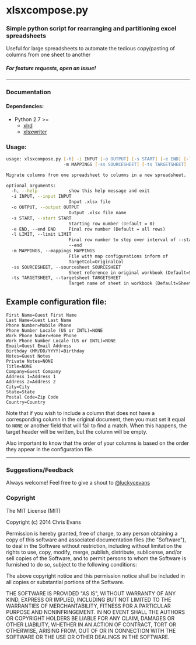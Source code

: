 xlsxcompose.py
========

### Simple python script for rearranging and partitioning excel spreadsheets

Useful for large spreadsheets to automate the tedious copy/pasting of columns
from one sheet to another

##### For feature requests, open an issue!



---

### Documentation

#### Dependencies:

* Python 2.7 >=
  * [xlrd](https://github.com/python-excel/xlrd)
  * [xlsxwriter](https://xlsxwriter.readthedocs.org/index.html)

### Usage:
```zsh
usage: xlsxcompose.py [-h] -i INPUT [-o OUTPUT] [-s START] [-e END] [-l LIMIT]
                      -m MAPPINGS [-ss SOURCESHEET] [-ts TARGETSHEET]

Migrate columns from one spreadsheet to columns in a new spreadsheet.

optional arguments:
  -h, --help            show this help message and exit
  -i INPUT, --input INPUT
                        Input .xlsx file
  -o OUTPUT, --output OUTPUT
                        Output .xlsx file name
  -s START, --start START
                        Starting row number (Default = 0)
  -e END, --end END     Final row number (Default = all rows)
  -l LIMIT, --limit LIMIT
                        Final row number to step over interval of --start to
                        --end
  -m MAPPINGS, --mappings MAPPINGS
                        File with map configurations inform of
                        TargetCol=OriginalCol
  -ss SOURCESHEET, --sourcesheet SOURCESHEET
                        Sheet reference in original workbook (Default=Sheet1)
  -ts TARGETSHEET, --targetsheet TARGETSHEET
                        Target name of sheet in workbook (Default=Sheet1)
```

## Example configuration file:

```
First Name=Guest First Name
Last Name=Guest Last Name
Phone Number=Mobile Phone
Phone Number Locale (US or INTL)=NONE
Work Phone Nuber=Home Phone
Work Phone Number Locale (US or INTL)=NONE
Email=Guest Email Address
Birthday (MM/DD/YYYY)=Birthday
Notes=Guest Notes
Private Notes=NONE
Title=NONE
Company=Guest Company
Address 1=Address 1
Address 2=Address 2
City=City
State=State
Postal Code=Zip Code
Country=Country
```

Note that if you wish to include a column that does not have a corresponding
column in the original document, then you must set it equal to `NONE` or another
field that will fail to find a match. When this happens, the target header will
be written, but the column will be empty.

Also important to know that the order of your columns is based on the order they
appear in the configuration file.

---

### Suggestions/Feedback

Always welcome! Feel free to give a shout to [@luckycevans](http://twitter.com/luckycevans)

### Copyright

The MIT License (MIT)

Copyright (c) 2014 Chris Evans

Permission is hereby granted, free of charge, to any person obtaining a copy
of this software and associated documentation files (the "Software"), to deal
in the Software without restriction, including without limitation the rights
to use, copy, modify, merge, publish, distribute, sublicense, and/or sell
copies of the Software, and to permit persons to whom the Software is
furnished to do so, subject to the following conditions:

The above copyright notice and this permission notice shall be included in all
copies or substantial portions of the Software.

THE SOFTWARE IS PROVIDED "AS IS", WITHOUT WARRANTY OF ANY KIND, EXPRESS OR
IMPLIED, INCLUDING BUT NOT LIMITED TO THE WARRANTIES OF MERCHANTABILITY,
FITNESS FOR A PARTICULAR PURPOSE AND NONINFRINGEMENT. IN NO EVENT SHALL THE
AUTHORS OR COPYRIGHT HOLDERS BE LIABLE FOR ANY CLAIM, DAMAGES OR OTHER
LIABILITY, WHETHER IN AN ACTION OF CONTRACT, TORT OR OTHERWISE, ARISING FROM,
OUT OF OR IN CONNECTION WITH THE SOFTWARE OR THE USE OR OTHER DEALINGS IN THE
SOFTWARE.
